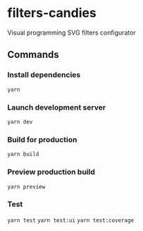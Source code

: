 # filters-candies

Visual programming SVG filters configurator

## Commands

### Install dependencies

`yarn`

### Launch development server

`yarn dev`

### Build for production

`yarn build`

### Preview production build

`yarn preview`

### Test

`yarn test`
`yarn test:ui`
`yarn test:coverage`
